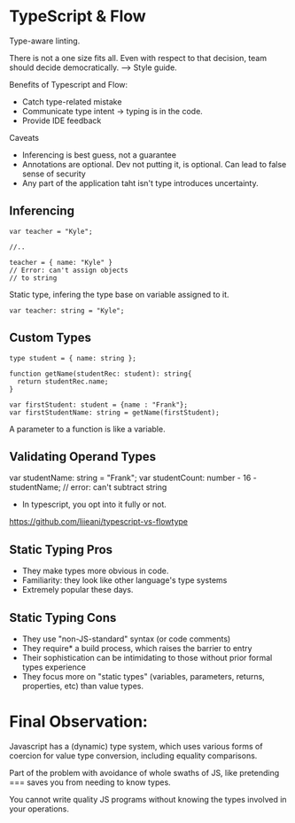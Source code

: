 # TypeScript & Flow

Type-aware linting.

There is not a one size fits all. Even with respect to that decision, team should decide democratically. --> Style guide.

Benefits of Typescript and Flow:
* Catch type-related mistake
* Communicate type intent -> typing is in the code.
* Provide IDE feedback


Caveats
* Inferencing is best guess, not a guarantee
* Annotations are optional. Dev not putting it, is optional. Can lead to false sense of security
* Any part of the application taht isn't type introduces uncertainty.

## Inferencing

````
var teacher = "Kyle";

//..

teacher = { name: "Kyle" }
// Error: can't assign objects
// to string
````

Static type, infering the type base on variable assigned to it.

````
var teacher: string = "Kyle";

````


## Custom Types

````
type student = { name: string };

function getName(studentRec: student): string{
  return studentRec.name;
}

var firstStudent: student = {name : "Frank"};
var firstStudentName: string = getName(firstStudent);
````

A parameter to a function is like a variable.

## Validating Operand Types

var studentName: string = "Frank";
var studentCount: number - 16 - studentName;
// error: can't subtract string

* In typescript, you opt into it fully or not.

https://github.com/liieani/typescript-vs-flowtype

## Static Typing Pros
* They make types more obvious in code.
* Familiarity: they look like other language's type systems
* Extremely popular these days.


## Static Typing Cons
* They use "non-JS-standard" syntax (or code comments)
* They require* a build process, which raises the barrier to entry
* Their sophistication can be intimidating to those without prior formal types experience
* They focus more on "static types" (variables, parameters, returns, properties, etc) than value types.


# Final Observation: 
Javascript has a (dynamic) type system, which uses various forms of coercion for value type conversion, including equality comparisons.

Part of the problem with avoidance of whole swaths of JS, like pretending === saves you from needing to know types.

You cannot write quality JS programs without knowing the types involved in your operations.
